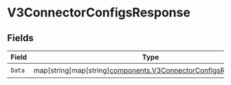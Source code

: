 # V3ConnectorConfigsResponse


## Fields

| Field                                                                                                                        | Type                                                                                                                         | Required                                                                                                                     | Description                                                                                                                  |
| ---------------------------------------------------------------------------------------------------------------------------- | ---------------------------------------------------------------------------------------------------------------------------- | ---------------------------------------------------------------------------------------------------------------------------- | ---------------------------------------------------------------------------------------------------------------------------- |
| `Data`                                                                                                                       | map[string]map[string][components.V3ConnectorConfigsResponseData](../../models/components/v3connectorconfigsresponsedata.md) | :heavy_check_mark:                                                                                                           | N/A                                                                                                                          |